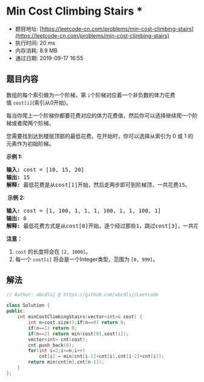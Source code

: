# Min Cost Climbing Stairs *
- 题目地址: [https://leetcode-cn.com/problems/min-cost-climbing-stairs](https://leetcode-cn.com/problems/min-cost-climbing-stairs)
- 执行时间: 20 ms 
- 内存消耗: 8.9 MB
- 通过日期: 2019-09-17 16:55

## 题目内容
<p>数组的每个索引做为一个阶梯，第 <code>i</code>个阶梯对应着一个非负数的体力花费值 <code>cost[i]</code>(索引从0开始)。</p>

<p>每当你爬上一个阶梯你都要花费对应的体力花费值，然后你可以选择继续爬一个阶梯或者爬两个阶梯。</p>

<p>您需要找到达到楼层顶部的最低花费。在开始时，你可以选择从索引为 0 或 1 的元素作为初始阶梯。</p>

<p><strong>示例 1:</strong></p>

<pre>
<strong>输入:</strong> cost = [10, 15, 20]
<strong>输出:</strong> 15
<strong>解释:</strong> 最低花费是从cost[1]开始，然后走两步即可到阶梯顶，一共花费15。
</pre>

<p><strong> 示例 2:</strong></p>

<pre>
<strong>输入:</strong> cost = [1, 100, 1, 1, 1, 100, 1, 1, 100, 1]
<strong>输出:</strong> 6
<strong>解释:</strong> 最低花费方式是从cost[0]开始，逐个经过那些1，跳过cost[3]，一共花费6。
</pre>

<p><strong>注意：</strong></p>

<ol>
	<li><code>cost</code> 的长度将会在 <code>[2, 1000]</code>。</li>
	<li>每一个 <code>cost[i]</code> 将会是一个Integer类型，范围为 <code>[0, 999]</code>。</li>
</ol>


## 解法
```cpp
// Author: abcdlsj @ https://github.com/abcdlsj/Leetcode

class Solution {
public:
    int minCostClimbingStairs(vector<int>& cost) {
        int n=cost.size();if(n==0) return 0;
        if(n==1) return 0;
        if(n==2) return min(cost[0],cost[1]);
        vector<int> cnt(cost);
        cnt.push_back(0);
        for(int i=2;i<=n;i++)
            cnt[i] = min(cnt[i-1]+cnt[i],cnt[i-2]+cnt[i]);
        return min(cnt[n],cnt[n-1]);
    }
};

```